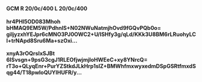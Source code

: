 #### GCM R 20/0c/400 L 20/0c/400
**hr4PHl5OD083Mhoh**<br/>**bHMAQ9EM5W/PdhnlS+N02NWuNatmjhOvd9fGQvPQb0o=**<br/>**giljyzxhYEJpr6cMNO3PJ0OWC2+U/ISHfy3g/qLd/KKk3U8BM6rLRuohyLCl+trNApd8Sru6Ma+szOxi...**<br/><br/>
**xnyA3rOQrsIxSJBt**<br/>**6ISvsgn+9psG3cgJ1RLEOfjwjmjloHWEeC+xy8YNrcQ=**<br/>**rT3o+QLyqEnr+PurYZStkdJLkHrp1slZ+BMWhfmxwyxedmDSpGSRtfmxdSqg44/T18pwloQUYIHUFR/y...**